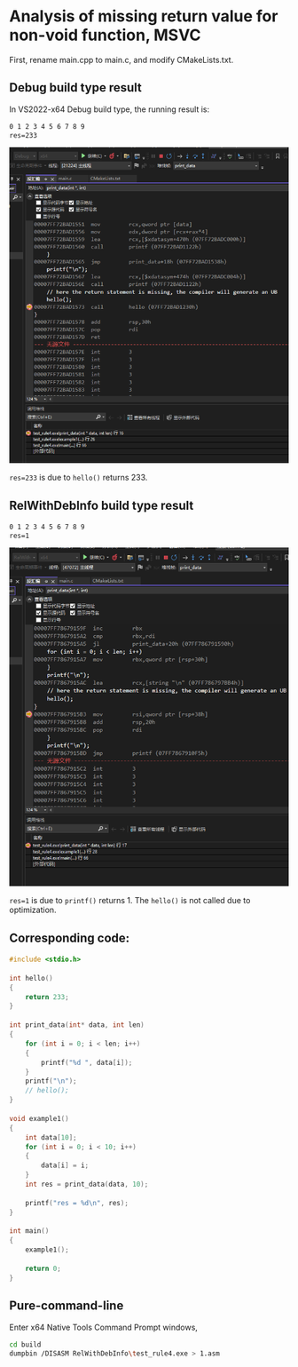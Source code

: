 # Analysis of missing return value for non-void function, MSVC

First, rename main.cpp to main.c, and modify CMakeLists.txt.

## Debug build type result
In VS2022-x64 Debug build type, the running result is:
```
0 1 2 3 4 5 6 7 8 9
res=233
```

![](vs2022-x64-Debug.png)

`res=233` is due to `hello()` returns 233.

## RelWithDebInfo build type result
```
0 1 2 3 4 5 6 7 8 9
res=1
```

![](vs2022-x64-RelWithDebInfo.png)

`res=1` is due to `printf()` returns 1. The `hello()` is not called due to optimization.

## Corresponding code:
```c
#include <stdio.h>

int hello()
{
    return 233;
}

int print_data(int* data, int len)
{
    for (int i = 0; i < len; i++)
    {
        printf("%d ", data[i]);
    }
    printf("\n");
    // hello();
}

void example1()
{
    int data[10];
    for (int i = 0; i < 10; i++)
    {
        data[i] = i;
    }
    int res = print_data(data, 10);

    printf("res = %d\n", res);
}

int main()
{
    example1();

    return 0;
}

```


## Pure-command-line
Enter x64 Native Tools Command Prompt windows,

```bash
cd build
dumpbin /DISASM RelWithDebInfo\test_rule4.exe > 1.asm
```
